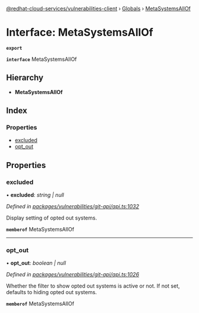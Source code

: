 [@redhat-cloud-services/vulnerabilities-client](../README.md) › [Globals](../globals.md) › [MetaSystemsAllOf](metasystemsallof.md)

# Interface: MetaSystemsAllOf

**`export`** 

**`interface`** MetaSystemsAllOf

## Hierarchy

* **MetaSystemsAllOf**

## Index

### Properties

* [excluded](metasystemsallof.md#excluded)
* [opt_out](metasystemsallof.md#opt_out)

## Properties

###  excluded

• **excluded**: *string | null*

*Defined in [packages/vulnerabilities/git-api/api.ts:1032](https://github.com/RedHatInsights/javascript-clients/blob/master/packages/vulnerabilities/git-api/api.ts#L1032)*

Display setting of opted out systems.

**`memberof`** MetaSystemsAllOf

___

###  opt_out

• **opt_out**: *boolean | null*

*Defined in [packages/vulnerabilities/git-api/api.ts:1026](https://github.com/RedHatInsights/javascript-clients/blob/master/packages/vulnerabilities/git-api/api.ts#L1026)*

Whether the filter to show opted out systems is active or not. If not set, defaults to hiding opted out systems.

**`memberof`** MetaSystemsAllOf
